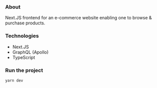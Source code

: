 
### About
Next.JS frontend for an e-commerce website enabling one to browse & purchase products.

### Technologies
- Next.JS
- GraphQL (Apollo)
- TypeScript

### Run the project
```bash
yarn dev
```
